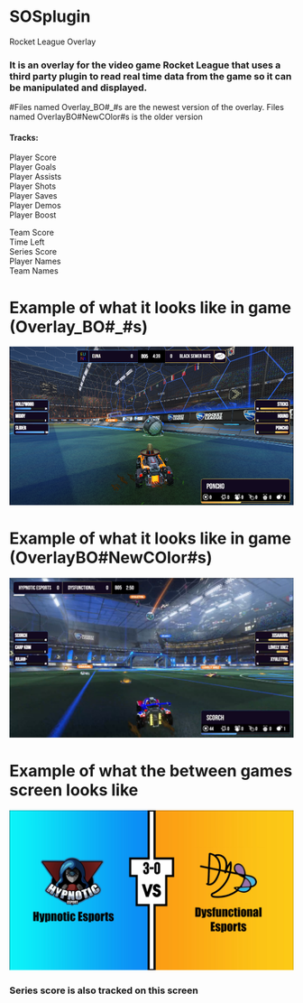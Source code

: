 # SOSplugin
Rocket League Overlay

### It is an overlay for the video game Rocket League that uses a third party plugin to read real time data from the game so it can be manipulated and displayed.

#Files named Overlay_BO#_#s are the newest version of the overlay. Files named OverlayBO#NewCOlor#s is the older version

#### Tracks:
Player Score <br />
Player Goals <br />
Player Assists <br />
Player Shots <br />
Player Saves <br />
Player Demos <br />
Player Boost <br />


Team Score <br />
Time Left <br />
Series Score <br />
Player Names <br />
Team Names <br />

# Example of what it looks like in game (Overlay_BO#_#s)
![](updatedOverlay.PNG)

# Example of what it looks like in game (OverlayBO#NewCOlor#s)
![](ExampleIngame.PNG)

# Example of what the between games screen looks like
![](betweenGamesExample.PNG)

### Series score is also tracked on this screen
